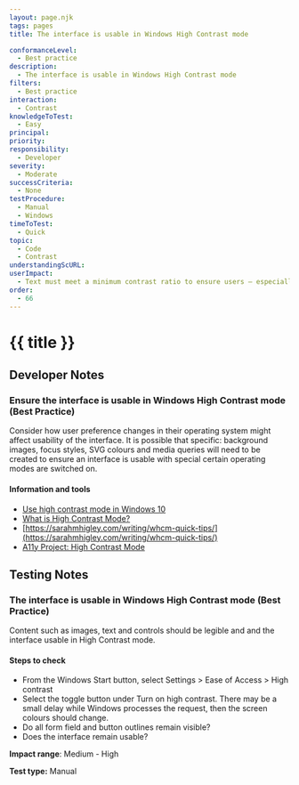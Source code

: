 ```yaml
---
layout: page.njk
tags: pages
title: The interface is usable in Windows High Contrast mode

conformanceLevel:
  - Best practice
description:
  - The interface is usable in Windows High Contrast mode
filters:
  - Best practice
interaction:
  - Contrast
knowledgeToTest:
  - Easy
principal:
priority:
responsibility:
  - Developer
severity:
  - Moderate
successCriteria:
  - None
testProcedure:
  - Manual
  - Windows
timeToTest:
  - Quick
topic:
  - Code
  - Contrast
understandingScURL:
userImpact:
  - Text must meet a minimum contrast ratio to ensure users – especially those with low vision – can read comfortably
order:
  - 66
---
```


# {{ title }}

## Developer Notes

### Ensure the interface is usable in Windows High Contrast mode (Best Practice)

Consider how user preference changes in their operating system might affect usability of the interface. It is possible that specific: background images, focus styles, SVG colours and media queries will need to be created to ensure an interface is usable with special certain operating modes are switched on.

#### Information and tools

- [Use high contrast mode in Windows 10](https://support.microsoft.com/en-us/windows/use-high-contrast-mode-in-windows-10-fedc744c-90ac-69df-aed5-c8a90125e696)
- [What is High Contrast Mode?](https://scottvinkle.me/blogs/work/high-contrast-mode)
- [https://sarahmhigley.com/writing/whcm-quick-tips/](https://sarahmhigley.com/writing/whcm-quick-tips/)
- [A11y Project: High Contrast Mode](https://www.a11yproject.com/posts/2020-01-23-operating-system-and-browser-accessibility-display-modes/#toc_High-Contrast-Mode)

## Testing Notes

### The interface is usable in Windows High Contrast mode (Best Practice)

Content such as images, text and controls should be legible and and the interface usable in High Contrast mode.

#### Steps to check

- From the Windows Start button, select Settings > Ease of Access > High contrast
- Select the toggle button under Turn on high contrast. There may be a small delay while Windows processes the request, then the screen colours should change.
- Do all form field and button outlines remain visible?
- Does the interface remain usable?

**Impact range**: Medium - High

**Test type:** Manual
